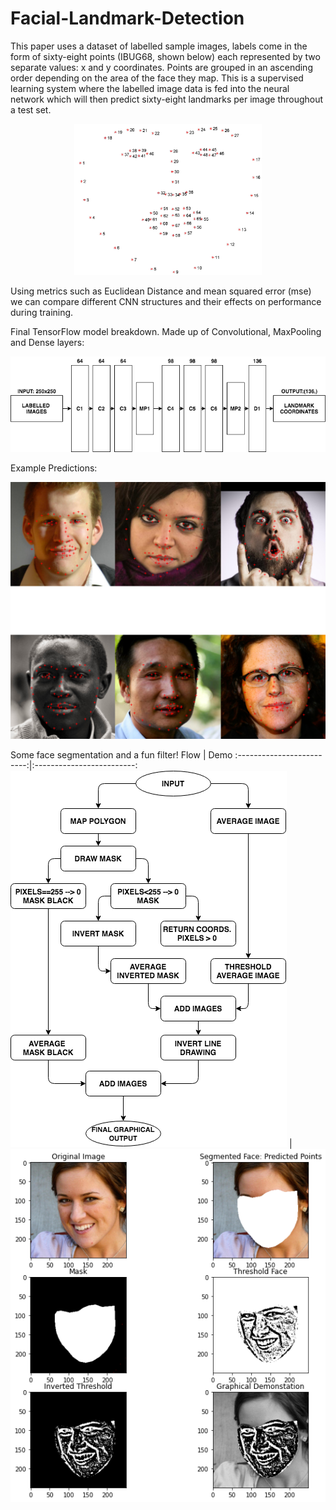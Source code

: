 # Facial-Landmark-Detection

This paper uses a dataset of labelled sample images, labels come in the form of sixty-eight points (IBUG68, shown below) each represented by two separate values: x and y coordinates. Points are grouped in an ascending order depending on the area of the face they map. This is a supervised learning system where the labelled image data is fed into the neural network which will then predict sixty-eight landmarks per image throughout a test set. 
<br>
<p align="center">
  <img src="https://raw.githubusercontent.com/LordLean/Facial-Landmark-Detection/main/Images/figure_68_markup%20(1).jpg" width="300" />
</p>

Using metrics such as Euclidean Distance and mean squared error (mse) we can compare different CNN structures and their effects on performance during training.

Final TensorFlow model breakdown. Made up of Convolutional, MaxPooling and Dense layers:
<br>
<p align="center">
  <img src="https://raw.githubusercontent.com/LordLean/Facial-Landmark-Detection/main/Images/final_model_flow%20(1).png" width="800" />
</p>

Example Predictions:
<br>
<p align="center">
  <img src="https://raw.githubusercontent.com/LordLean/Facial-Landmark-Detection/main/Images/Example%20Images%20(1).png" width="700" />
</p>

Some face segmentation and a fun filter!
Flow            |  Demo
:-------------------------:|:-------------------------:
![](https://raw.githubusercontent.com/LordLean/Facial-Landmark-Detection/main/Images/graphical_demo%20(1).png)  |  ![](https://raw.githubusercontent.com/LordLean/Facial-Landmark-Detection/main/Images/predicted_graphical_effect.png)
